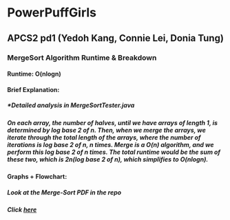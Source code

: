 # PowerPuffGirls
## APCS2 pd1 (Yedoh Kang, Connie Lei, Donia Tung)

### MergeSort Algorithm Runtime & Breakdown
#### Runtime: O(nlogn)

#### Brief Explanation:
##### *Detailed analysis in MergeSortTester.java
##### On each array, the number of halves, until we have arrays of length 1, is determined by log base 2 of n. Then, when we merge the arrays, we iterate through the total length of the arrays, where the number of iterations is log base 2 of n, n times. Merge is a O(n) algorithm, and we perform this log base 2 of n times. The total runtime would be the sum of these two, which is 2n(log base 2 of n), which simplifies to O(nlogn).

#### Graphs + Flowchart:
##### Look at the Merge-Sort PDF in the repo
##### Click [here](https://docs.google.com/document/d/1viPjuUBQELM0j-bif1lNVzls43u4c5pn4LOFdzPCHCM/pub)
